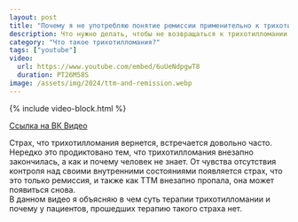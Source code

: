 ```yaml
---
layout: post
title: "Почему я не употребляю понятие ремиссии применительно к трихотилломании"
description: Что нужно делать, чтобы не возвращаться к трихотилломании снова и снова
category: "Что такое трихотилломания?"
tags: ["youtube"]
video:
  url: https://www.youtube.com/embed/6uUeNdpgwT8
  duration: PT26M58S
image: /assets/img/2024/ttm-and-remission.webp
---
```


{% include video-block.html %}

<a href="https://vkvideo.ru/video-211245681_456239028" rel="nofollow">Ссылка на ВК Видео</a>

Страх, что трихотилломания вернется, встречается довольно часто. Нередко это продиктовано тем, что трихотилломания внезапно закончилась, 
а как и почему человек не знает. От чувства отсутствия контроля над своими внутренними состояниями появляется страх, что это 
только ремиссия, и также как ТТМ внезапно пропала, она может появиться снова.  
В данном видео я объясняю в чем суть терапии трихотилломании и почему у пациентов, прошедших терапию такого страха нет.
